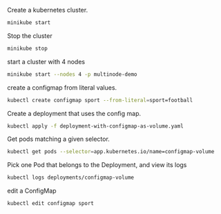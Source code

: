 Create a kubernetes cluster.

```bash
minikube start
```

Stop the cluster
```bash
minikube stop
```

start a cluster with 4 nodes
```bash
minikube start --nodes 4 -p multinode-demo
```

create a configmap from literal values. 
```bash
kubectl create configmap sport --from-literal=sport=football
```

Create a deployment that uses the config map.
```bash
kubectl apply -f deployment-with-configmap-as-volume.yaml
```

Get pods matching a given selector.
```bash
kubectl get pods --selector=app.kubernetes.io/name=configmap-volume
```

Pick one Pod that belongs to the Deployment, and view its logs
```bash
kubectl logs deployments/configmap-volume
```
edit a ConfigMap
```bash
kubectl edit configmap sport
```